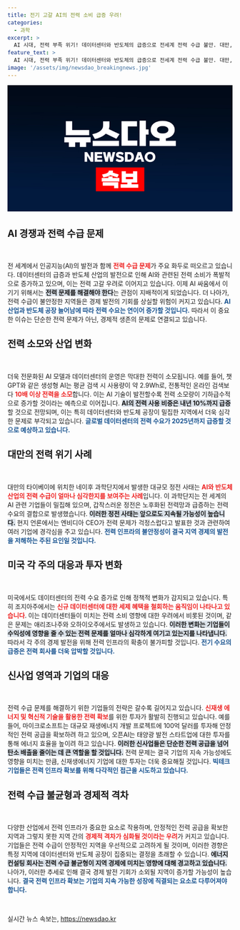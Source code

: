 ```yaml
---
title: 전기 고갈 AI의 전력 소비 급증 우려!
categories:
  - 과학
excerpt: >
  AI 시대, 전력 부족 위기! 데이터센터와 반도체의 급증으로 전세계 전력 수급 불안. 대만, 미국, 한국 등에서 경쟁적인 전력 확보 전쟁이 시작되며, 신재생 에너지 기업들이 주목받고 있다. 지역 간 경제 격차도 심화될 전망! 클릭해 더 알아보세요!
feature_text: >
  AI 시대, 전력 부족 위기! 데이터센터와 반도체의 급증으로 전세계 전력 수급 불안. 대만, 미국, 한국 등에서 경쟁적인 전력 확보 전쟁이 시작되며, 신재생 에너지 기업들이 주목받고 있다. 지역 간 경제 격차도 심화될 전망! 클릭해 더 알아보세요!
image: '/assets/img/newsdao_breakingnews.jpg'
---
```


<p><img src="/assets/img/newsdao_breakingnews.jpg" alt="cryptoinkorea 속보" /></p>

<h2 data-ke-size="size26">AI 경쟁과 전력 수급 문제</h2>

<p data-ke-size="size16">&nbsp;</p>

<p>전 세계에서 인공지능(AI)의 발전과 함께 <b><span style="color: #ee2323;">전력 수급 문제</span></b>가 주요 화두로 떠오르고 있습니다. 데이터센터의 급증과 반도체 산업의 발전으로 인해 AI와 관련된 전력 소비가 폭발적으로 증가하고 있으며, 이는 전력 고갈 우려로 이어지고 있습니다. 이제 AI 싸움에서 이기기 위해서는 <b><span style="background-color: #21538527;">전력 문제를 해결해야 한다</span></b>는 관점이 지배적이게 되었습니다. 더 나아가, 전력 수급이 불안정한 지역들은 경제 발전의 기회를 상실할 위험이 커지고 있습니다. <b><span style="color: #1a5490;">AI 산업과 반도체 공장 늘어남에 따라 전력 수요는 연이어 증가할 것입니다.</span></b> 따라서 이 중요한 이슈는 단순한 전력 문제가 아닌, 경제적 생존의 문제로 연결되고 있습니다.</p>

<h2 data-ke-size="size26">전력 소모와 산업 변화</h2>

<p data-ke-size="size16">&nbsp;</p>

<p>더욱 전문화된 AI 모델과 데이터센터의 운영은 막대한 전력이 소모됩니다. 예를 들어, 챗GPT와 같은 생성형 AI는 평균 검색 시 사용량이 약 2.9Wh로, 전통적인 온라인 검색보다 <b><span style="color: #ee2323;">10배 이상 전력을 소모</span></b>합니다. 이는 AI 기술이 발전할수록 전력 소모량이 기하급수적으로 증가할 것이라는 예측으로 이어집니다. <b><span style="background-color: #21538527;">AI의 전력 사용 비중은 내년 10%까지 급증</span></b>할 것으로 전망되며, 이는 특히 데이터센터와 반도체 공장이 밀집한 지역에서 더욱 심각한 문제로 부각되고 있습니다. <b><span style="color: #1a5490;">글로벌 데이터센터의 전력 수요가 2025년까지 급증할 것으로 예상하고 있습니다.</span></b></p>

<h2 data-ke-size="size26">대만의 전력 위기 사례</h2>

<p data-ke-size="size16">&nbsp;</p>

<p>대만의 타이베이에 위치한 네이후 과학단지에서 발생한 대규모 정전 사태는 <b><span style="color: #ee2323;">AI와 반도체 산업의 전력 수급이 얼마나 심각한지를 보여주는 사례</span></b>입니다. 이 과학단지는 전 세계의 AI 관련 기업들이 밀집해 있으며, 갑작스러운 정전은 노후화된 전력망과 급증하는 전력 수요의 결합으로 발생했습니다. <b><span style="background-color: #21538527;">이러한 정전 사태는 앞으로도 지속될 가능성이 높습니다.</span></b> 현지 언론에서는 엔비디아 CEO가 전력 문제가 걱정스럽다고 발표한 것과 관련하여 여러 기업에 경각심을 주고 있습니다. <b><span style="color: #1a5490;">전력 인프라의 불안정성이 결국 지역 경제의 발전을 저해하는 주된 요인일 것입니다.</span></b></p>

<h2 data-ke-size="size26">미국 각 주의 대응과 투자 변화</h2>

<p data-ke-size="size16">&nbsp;</p>

<p>미국에서도 데이터센터의 전력 수요 증가로 인해 정책적 변화가 감지되고 있습니다. 특히 조지아주에서는 <b><span style="color: #ee2323;">신규 데이터센터에 대한 세제 혜택을 철회하는 움직임이 나타나고 있습니다</span></b>. 이는 데이터센터들이 미치는 전력 소비 영향에 대한 우려에서 비롯된 것이며, 같은 문제는 애리조나주와 오하이오주에서도 발생하고 있습니다. <b><span style="background-color: #21538527;">이러한 변화는 기업들이 수익성에 영향을 줄 수 있는 전력 문제를 얼마나 심각하게 여기고 있는지를 나타냅니다.</span></b> 따라서 각 주의 경제 발전을 위해 전력 인프라의 확충이 불가피할 것입니다. <b><span style="color: #1a5490;">전기 수요의 급증은 전력 회사를 더욱 압박할 것입니다.</span></b></p>

<h2 data-ke-size="size26">신사업 영역과 기업의 대응</h2>

<p data-ke-size="size16">&nbsp;</p>

<p>전력 수급 문제를 해결하기 위한 기업들의 전략은 갈수록 길어지고 있습니다. <b><span style="color: #ee2323;">신재생 에너지 및 혁신적 기술을 활용한 전력 확보</span></b>를 위한 투자가 활발히 진행되고 있습니다. 예를 들어, 마이크로소프트는 대규모 재생에너지 개발 프로젝트에 100억 달러를 투자해 안정적인 전력 공급을 확보하려 하고 있으며, 오픈AI는 태양광 발전 스타트업에 대한 투자를 통해 에너지 효율을 높이려 하고 있습니다. <b><span style="background-color: #21538527;">이러한 신사업들은 단순한 전력 공급을 넘어 탄소 배출을 줄이는 데 큰 역할을 할 것입니다.</span></b> 전력 문제는 결국 기업의 지속 가능성에도 영향을 미치는 만큼, 신재생에너지 기업에 대한 투자는 더욱 중요해질 것입니다. <b><span style="color: #1a5490;">빅테크 기업들은 전력 인프라 확보를 위해 다각적인 접근을 시도하고 있습니다.</span></b></p>

<h2 data-ke-size="size26">전력 수급 불균형과 경제적 격차</h2>

<p data-ke-size="size16">&nbsp;</p>

<p>다양한 산업에서 전력 인프라가 중요한 요소로 작용하며, 안정적인 전력 공급을 확보한 지역과 그렇지 못한 지역 간의 <b><span style="color: #ee2323;">경제적 격차가 심화될 것이라는 우려</span></b>가 커지고 있습니다. 기업들은 전력 수급이 안정적인 지역을 우선적으로 고려하게 될 것이며, 이러한 경향은 특정 지역에 데이터센터와 반도체 공장이 집중되는 결정을 초래할 수 있습니다. <b><span style="background-color: #21538527;">에너지 컨설팅 회사는 전력 수급 불균형이 지역 경제에 미치는 영향에 대해 경고하고 있습니다.</span></b> 나아가, 이러한 추세로 인해 결국 경제 발전 기회가 소외될 지역이 증가할 가능성이 높습니다. <b><span style="color: #1a5490;">결국 전력 인프라 확보는 기업의 지속 가능한 성장에 직결되는 요소로 다루어져야 합니다.</span></b></p>

<p data-ke-size="size16">&nbsp;</p>
실시간 뉴스 속보는, <a href="https://newsdao.kr" rel="dofollow">https://newsdao.kr</a>


